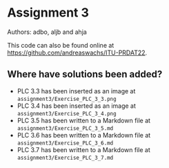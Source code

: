 # Assignment 3

Authors: adbo, aljb and ahja

This code can also be found online at https://github.com/andreaswachs/ITU-PRDAT22.

## Where have solutions been added?

- PLC 3.3 has been inserted as an image at `assignment3/Exercise_PLC_3_3.png`
- PLC 3.4 has been inserted as an image at `assignment3/Exercise_PLC_3_4.png`
- PLC 3.5 has been written to a Markdown file at `assignment3/Exercise_PLC_3_5.md`
- PLC 3.6 has been written to a Markdown file at `assignment3/Exercise_PLC_3_6.md`
- PLC 3.7 has been written to a Markdown file at `assignment3/Exercise_PLC_3_7.md`

